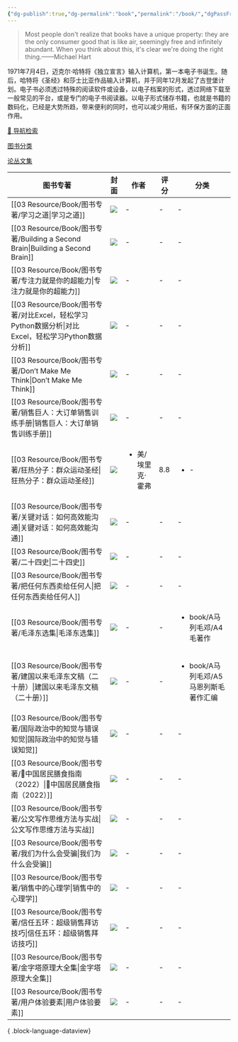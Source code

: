 ```yaml
---
{"dg-publish":true,"dg-permalink":"book","permalink":"/book/","dgPassFrontmatter":true}
---
```




> Most people don't realize that books have a unique property: they are the only consumer good that is like air, seemingly free and infinitely abundant. When you think about this, it's clear we're doing the right thing.——Michael Hart


1971年7月4日，迈克尔·哈特将《独立宣言》输入计算机，第一本电子书诞生。随后，哈特将《圣经》和莎士比亚作品输入计算机，并于同年12月发起了古登堡计划。电子书必须透过特殊的阅读软件或设备，以电子档案的形式，透过网络下载至一般常见的平台，或是专门的电子书阅读器。以电子形式储存书籍，也就是书籍的数码化，已经是大势所趋，带来便利的同时，也可以减少用纸，有环保方面的正面作用。

[🔎 导航检索](🔎%20导航检索.md)

[图书分类](%E9%A5%B6%E4%B8%B0%E4%B9%A6%E6%88%BF%208dc59f7e00d74b6197240d02fa291423/%E5%9B%BE%E4%B9%A6%E5%88%86%E7%B1%BB%2081b98c6fba004392b7ee8fc0a3ec7e9f.md)

[论丛文集](%E9%A5%B6%E4%B8%B0%E4%B9%A6%E6%88%BF%208dc59f7e00d74b6197240d02fa291423/%E8%AE%BA%E4%B8%9B%E6%96%87%E9%9B%86%20159bf9f7f9424562af7431797b386803.csv)



| 图书专著                                                                          | 封面      | 作者                         | 评分  | 分类                                       |
| ----------------------------------------------------------------------------- | ------- | -------------------------- | --- | ---------------------------------------- |
| [[03 Resource/Book/图书专著/学习之道\|学习之道]]                                       | ![](\-) | \-                         | \-  | \-                                       |
| [[03 Resource/Book/图书专著/Building a Second Brain\|Building a Second Brain]] | ![](\-) | \-                         | \-  | \-                                       |
| [[03 Resource/Book/图书专著/专注力就是你的超能力\|专注力就是你的超能力]]                           | ![](\-) | \-                         | \-  | \-                                       |
| [[03 Resource/Book/图书专著/对比Excel，轻松学习Python数据分析\|对比Excel，轻松学习Python数据分析]]   | ![](\-) | \-                         | \-  | \-                                       |
| [[03 Resource/Book/图书专著/Don’t Make Me Think\|Don’t Make Me Think]]         | ![](\-) | \-                         | \-  | \-                                       |
| [[03 Resource/Book/图书专著/销售巨人：大订单销售训练手册\|销售巨人：大订单销售训练手册]]                   | ![](\-) | \-                         | \-  | \-                                       |
| [[03 Resource/Book/图书专著/狂热分子：群众运动圣经\|狂热分子：群众运动圣经]]                         | ![](\-) | <ul><li>美/埃里克·霍弗</li></ul> | 8.8 | <ul><li>\-</li></ul>                     |
| [[03 Resource/Book/图书专著/关键对话：如何高效能沟通\|关键对话：如何高效能沟通]]                       | ![](\-) | \-                         | \-  | \-                                       |
| [[03 Resource/Book/图书专著/二十四史\|二十四史]]                                       | ![](\-) | \-                         | \-  | \-                                       |
| [[03 Resource/Book/图书专著/把任何东西卖给任何人\|把任何东西卖给任何人]]                           | ![](\-) | \-                         | \-  | \-                                       |
| [[03 Resource/Book/图书专著/毛泽东选集\|毛泽东选集]]                                     | ![](\-) | \-                         | \-  | <ul><li>book/A马列毛邓/A4毛著作</li></ul>       |
| [[03 Resource/Book/图书专著/建国以来毛泽东文稿（二十册）\|建国以来毛泽东文稿（二十册）]]                   | ![](\-) | \-                         | \-  | <ul><li>book/A马列毛邓/A5马恩列斯毛著作汇编</li></ul> |
| [[03 Resource/Book/图书专著/国际政治中的知觉与错误知觉\|国际政治中的知觉与错误知觉]]                     | ![](\-) | \-                         | \-  | \-                                       |
| [[03 Resource/Book/图书专著/🥦中国居民膳食指南（2022）\|🥦中国居民膳食指南（2022）]]               | ![](\-) | \-                         | \-  | \-                                       |
| [[03 Resource/Book/图书专著/公文写作思维方法与实战\|公文写作思维方法与实战]]                         | ![](\-) | \-                         | \-  | \-                                       |
| [[03 Resource/Book/图书专著/我们为什么会受骗\|我们为什么会受骗]]                               | ![](\-) | \-                         | \-  | \-                                       |
| [[03 Resource/Book/图书专著/销售中的心理学\|销售中的心理学]]                                 | ![](\-) | \-                         | \-  | \-                                       |
| [[03 Resource/Book/图书专著/信任五环：超级销售拜访技巧\|信任五环：超级销售拜访技巧]]                     | ![](\-) | \-                         | \-  | \-                                       |
| [[03 Resource/Book/图书专著/金字塔原理大全集\|金字塔原理大全集]]                               | ![](\-) | \-                         | \-  | \-                                       |
| [[03 Resource/Book/图书专著/用户体验要素\|用户体验要素]]                                   | ![](\-) | \-                         | \-  | \-                                       |

{ .block-language-dataview}

